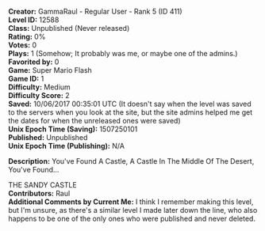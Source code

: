 **Creator:** GammaRaul - Regular User - Rank 5 (ID 411) <br>
**Level ID:** 12588 <br>
**Class:** Unpublished (Never released) <br>
**Rating:** 0% <br>
**Votes:** 0 <br>
**Plays:** 1 (Somehow; It probably was me, or maybe one of the admins.) <br>
**Favorited by:** 0 <br>
**Game:** Super Mario Flash <br>
**Game ID:** 1 <br>
**Difficulty:** Medium <br>
**Difficulty Score:** 2 <br>
**Saved:** 10/06/2017 00:35:01 UTC (It doesn't say when the level was saved to the servers when you look at the site, but the site admins helped me get the dates for when the unreleased ones were saved) <br>
**Unix Epoch Time (Saving):** 1507250101 <br>
**Published:** Unpublished <br>
**Unix Epoch Time (Publishing):** N/A

**Description:** You've Found A Castle, A Castle In The Middle Of The Desert, You've Found...

THE SANDY CASTLE <br>
**Contributors:** Raul <br>
**Additional Comments by Current Me:** I think  I remember making this level, but I'm unsure, as there's a similar level I made later down the line, who also happens to be one of the only ones who were published and never deleted.
